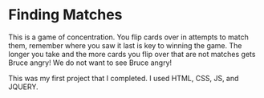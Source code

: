 <h1>Finding Matches</h1> 
This is a game of concentration. You flip cards over in attempts to match them, remember where you saw it last is key to winning the game. The longer you take and the more cards you flip over that are not matches gets Bruce angry! We do not want to see Bruce angry! 

This was my first project that I completed. I used HTML, CSS, JS, and JQUERY.

